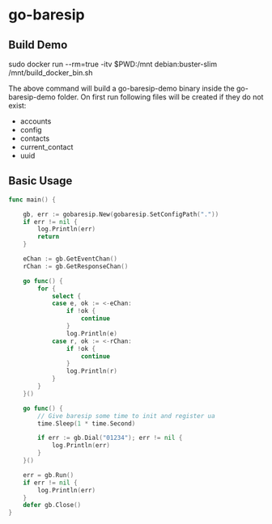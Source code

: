 # go-baresip

## Build Demo

sudo docker run --rm=true -itv $PWD:/mnt debian:buster-slim /mnt/build_docker_bin.sh

The above command will build a go-baresip-demo binary inside the go-baresip-demo folder.
On first run following files will be created if they do not exist:

* accounts
* config
* contacts
* current_contact
* uuid

## Basic Usage

```Go
func main() {

	gb, err := gobaresip.New(gobaresip.SetConfigPath("."))
	if err != nil {
		log.Println(err)
		return
	}

	eChan := gb.GetEventChan()
	rChan := gb.GetResponseChan()

	go func() {
		for {
			select {
			case e, ok := <-eChan:
				if !ok {
					continue
				}
				log.Println(e)
			case r, ok := <-rChan:
				if !ok {
					continue
				}
				log.Println(r)
			}
		}
	}()

	go func() {
		// Give baresip some time to init and register ua
		time.Sleep(1 * time.Second)

        if err := gb.Dial("01234"); err != nil {
			log.Println(err)
		}
	}()

	err = gb.Run()
	if err != nil {
		log.Println(err)
	}
	defer gb.Close()
}
```